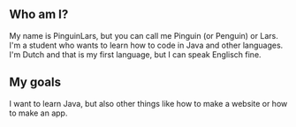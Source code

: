 ## Who am I?
My name is PinguinLars, but you can call me Pinguin (or Penguin) or Lars.  
I'm a student who wants to learn how to code in Java and other languages.
I'm Dutch and that is my first language, but I can speak Englisch fine.

## My goals
I want to learn Java, but also other things like how to make a website or how to make an app.
<!--
**PinguinLars/PinguinLars** is a ✨ _special_ ✨ repository because its `README.md` (this file) appears on your GitHub profile.

Here are some ideas to get you started:

- 🔭 I’m currently working on ...
- 🌱 I’m currently learning ...
- 👯 I’m looking to collaborate on ...
- 🤔 I’m looking for help with ...
- 💬 Ask me about ...
- 📫 How to reach me: ...
- 😄 Pronouns: ...
- ⚡ Fun fact: ...
-->
